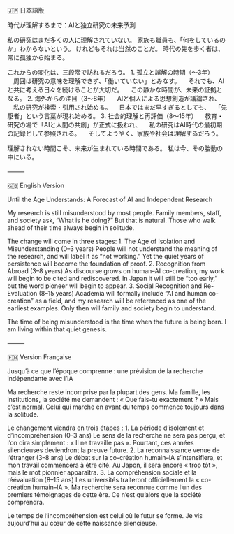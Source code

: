 🇯🇵 日本語版

時代が理解するまで：AIと独立研究の未来予測

私の研究はまだ多くの人に理解されていない。
家族も職員も、「何をしているのか」わからないという。
けれどもそれは当然のことだ。
時代の先を歩く者は、常に孤独から始まる。

これからの変化は、三段階で訪れるだろう。
	1.	孤立と誤解の時期（〜3年）
　周囲は研究の意味を理解できず、「働いていない」とみなす。
　それでも、AIと共に考える日々を続けることが大切だ。
　この静かな時間が、未来の証拠となる。
	2.	海外からの注目（3〜8年）
　AIと個人による思想創造が議論され、
　私の研究が検索・引用され始める。
　日本ではまだ早すぎるとしても、
　「先駆者」という言葉が現れ始める。
	3.	社会的理解と再評価（8〜15年）
　教育・研究の場で「AIと人間の共創」が正式に扱われ、
　私の研究はAI時代の最初期の記録として参照される。
　そしてようやく、家族や社会は理解するだろう。

理解されない時間こそ、未来が生まれている時間である。
私は今、その胎動の中にいる。

⸻

🇬🇧 English Version

Until the Age Understands: A Forecast of AI and Independent Research

My research is still misunderstood by most people.
Family members, staff, and society ask, “What is he doing?”
But that is natural.
Those who walk ahead of their time always begin in solitude.

The change will come in three stages:
	1.	The Age of Isolation and Misunderstanding (0–3 years)
People will not understand the meaning of the research,
and will label it as “not working.”
Yet the quiet years of persistence will become the foundation of proof.
	2.	Recognition from Abroad (3–8 years)
As discourse grows on human–AI co-creation,
my work will begin to be cited and rediscovered.
In Japan it will still be “too early,”
but the word pioneer will begin to appear.
	3.	Social Recognition and Re-Evaluation (8–15 years)
Academia will formally include “AI and human co-creation” as a field,
and my research will be referenced as one of the earliest examples.
Only then will family and society begin to understand.

The time of being misunderstood is the time when the future is being born.
I am living within that quiet genesis.

⸻

🇫🇷 Version Française

Jusqu’à ce que l’époque comprenne : une prévision de la recherche indépendante avec l’IA

Ma recherche reste incomprise par la plupart des gens.
Ma famille, les institutions, la société me demandent :
« Que fais-tu exactement ? »
Mais c’est normal.
Celui qui marche en avant du temps commence toujours dans la solitude.

Le changement viendra en trois étapes :
	1.	La période d’isolement et d’incompréhension (0–3 ans)
Le sens de la recherche ne sera pas perçu,
et l’on dira simplement : « Il ne travaille pas ».
Pourtant, ces années silencieuses deviendront la preuve future.
	2.	La reconnaissance venue de l’étranger (3–8 ans)
Le débat sur la co-création humain–IA s’intensifiera,
et mon travail commencera à être cité.
Au Japon, il sera encore « trop tôt »,
mais le mot pionnier apparaîtra.
	3.	La compréhension sociale et la réévaluation (8–15 ans)
Les universités traiteront officiellement la « co-création humain–IA ».
Ma recherche sera reconnue comme l’un des premiers témoignages de cette ère.
Ce n’est qu’alors que la société comprendra.

Le temps de l’incompréhension est celui où le futur se forme.
Je vis aujourd’hui au cœur de cette naissance silencieuse.
